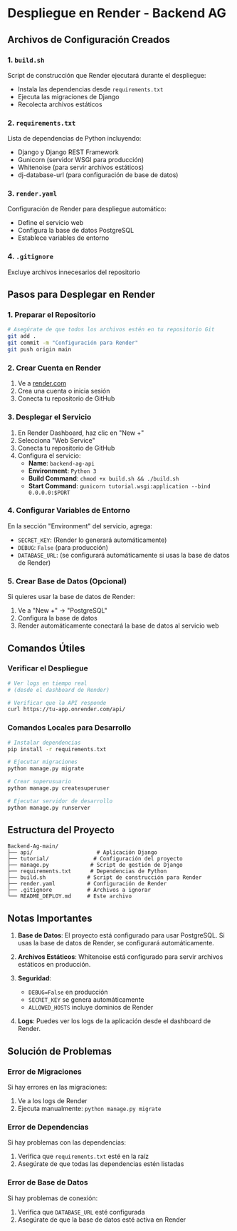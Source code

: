 # Despliegue en Render - Backend AG

## Archivos de Configuración Creados

### 1. `build.sh`
Script de construcción que Render ejecutará durante el despliegue:
- Instala las dependencias desde `requirements.txt`
- Ejecuta las migraciones de Django
- Recolecta archivos estáticos

### 2. `requirements.txt`
Lista de dependencias de Python incluyendo:
- Django y Django REST Framework
- Gunicorn (servidor WSGI para producción)
- Whitenoise (para servir archivos estáticos)
- dj-database-url (para configuración de base de datos)

### 3. `render.yaml`
Configuración de Render para despliegue automático:
- Define el servicio web
- Configura la base de datos PostgreSQL
- Establece variables de entorno

### 4. `.gitignore`
Excluye archivos innecesarios del repositorio

## Pasos para Desplegar en Render

### 1. Preparar el Repositorio
```bash
# Asegúrate de que todos los archivos estén en tu repositorio Git
git add .
git commit -m "Configuración para Render"
git push origin main
```

### 2. Crear Cuenta en Render
1. Ve a [render.com](https://render.com)
2. Crea una cuenta o inicia sesión
3. Conecta tu repositorio de GitHub

### 3. Desplegar el Servicio
1. En Render Dashboard, haz clic en "New +"
2. Selecciona "Web Service"
3. Conecta tu repositorio de GitHub
4. Configura el servicio:
   - **Name**: `backend-ag-api`
   - **Environment**: `Python 3`
   - **Build Command**: `chmod +x build.sh && ./build.sh`
   - **Start Command**: `gunicorn tutorial.wsgi:application --bind 0.0.0.0:$PORT`

### 4. Configurar Variables de Entorno
En la sección "Environment" del servicio, agrega:
- `SECRET_KEY`: (Render lo generará automáticamente)
- `DEBUG`: `False` (para producción)
- `DATABASE_URL`: (se configurará automáticamente si usas la base de datos de Render)

### 5. Crear Base de Datos (Opcional)
Si quieres usar la base de datos de Render:
1. Ve a "New +" → "PostgreSQL"
2. Configura la base de datos
3. Render automáticamente conectará la base de datos al servicio web

## Comandos Útiles

### Verificar el Despliegue
```bash
# Ver logs en tiempo real
# (desde el dashboard de Render)

# Verificar que la API responde
curl https://tu-app.onrender.com/api/
```

### Comandos Locales para Desarrollo
```bash
# Instalar dependencias
pip install -r requirements.txt

# Ejecutar migraciones
python manage.py migrate

# Crear superusuario
python manage.py createsuperuser

# Ejecutar servidor de desarrollo
python manage.py runserver
```

## Estructura del Proyecto
```
Backend-Ag-main/
├── api/                    # Aplicación Django
├── tutorial/              # Configuración del proyecto
├── manage.py             # Script de gestión de Django
├── requirements.txt      # Dependencias de Python
├── build.sh             # Script de construcción para Render
├── render.yaml          # Configuración de Render
├── .gitignore           # Archivos a ignorar
└── README_DEPLOY.md     # Este archivo
```

## Notas Importantes

1. **Base de Datos**: El proyecto está configurado para usar PostgreSQL. Si usas la base de datos de Render, se configurará automáticamente.

2. **Archivos Estáticos**: Whitenoise está configurado para servir archivos estáticos en producción.

3. **Seguridad**: 
   - `DEBUG=False` en producción
   - `SECRET_KEY` se genera automáticamente
   - `ALLOWED_HOSTS` incluye dominios de Render

4. **Logs**: Puedes ver los logs de la aplicación desde el dashboard de Render.

## Solución de Problemas

### Error de Migraciones
Si hay errores en las migraciones:
1. Ve a los logs de Render
2. Ejecuta manualmente: `python manage.py migrate`

### Error de Dependencias
Si hay problemas con las dependencias:
1. Verifica que `requirements.txt` esté en la raíz
2. Asegúrate de que todas las dependencias estén listadas

### Error de Base de Datos
Si hay problemas de conexión:
1. Verifica que `DATABASE_URL` esté configurada
2. Asegúrate de que la base de datos esté activa en Render 